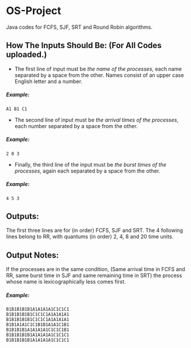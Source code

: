 # OS-Project
Java codes for FCFS, SJF, SRT and Round Robin algorithms.

## How The Inputs Should Be: (For All Codes uploaded.)

- The first line of input must be _the name of the processes_, each name separated by a space from the other. Names consist of an upper case English letter and a number.

##### Example:
```
A1 B1 C1
```

- The second line of input must be _the arrival times of the processes_, each number separated by a space from the other. 

##### Example:
```
2 0 3
```

- Finally, the third line of the input must be _the burst times of the processes_, again each separated by a space from the other. 

##### Example: 
```
4 5 3
```
## Outputs:

The first three lines are for (in order) FCFS, SJF and SRT. The 4 following lines belong to RR, with quantums (in order) 2, 4, 8 and 20 time units.

## Output Notes:
If the processes are in the same condition, (Same arrival time in FCFS and RR, same burst time in SJF and same remaining time in SRT) the process whose name is lexicographically less comes first.

##### Example:

```
B1B1B1B1B1A1A1A1A1C1C1C1
B1B1B1B1B1C1C1C1A1A1A1A1
B1B1B1B1B1C1C1C1A1A1A1A1
B1B1A1A1C1C1B1B1A1A1C1B1
B1B1B1B1A1A1A1A1C1C1C1B1
B1B1B1B1B1A1A1A1A1C1C1C1
B1B1B1B1B1A1A1A1A1C1C1C1
```
